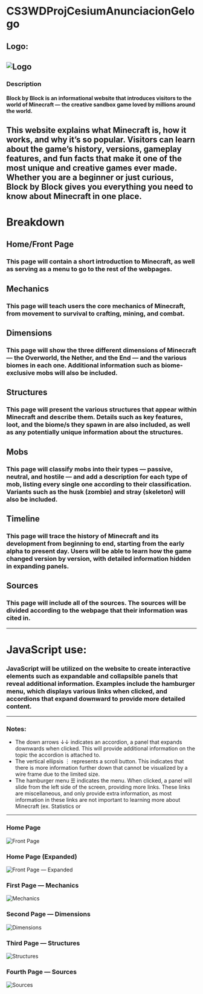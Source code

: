 # CS3WDProjCesiumAnunciacionGelogo
## Logo:
![Logo](https://pngimg.com/d/minecraft_PNG42.png)
---
### Description
#### Block by Block is an informational website that introduces visitors to the world of Minecraft — the creative sandbox game loved by millions around the world.
This website explains what Minecraft is, how it works, and why it’s so popular. Visitors can learn about the game’s history, versions, gameplay features, and fun facts that make it one of the most unique and creative games ever made.
Whether you are a beginner or just curious, Block by Block gives you everything you need to know about Minecraft in one place.
---
# Breakdown
## Home/Front Page
### This page will contain a short introduction to Minecraft, as well as serving as a menu to go to the rest of the webpages.
## Mechanics
### This page will teach users the core mechanics of Minecraft, from movement to survival to crafting, mining, and combat. 
## Dimensions
### This page will show the three different dimensions of Minecraft — the Overworld, the Nether, and the End — and the various biomes in each one. Additional information such as biome-exclusive mobs will also be included.
## Structures
### This page will present the various structures that appear within Minecraft and describe them. Details such as key features, loot, and the biome/s they spawn in are also included, as well as any potentially unique information about the structures.
## Mobs
### This page will classify mobs into their types — passive, neutral, and hostile — and add a description for each type of mob, listing every single one according to their classification. Variants such as the husk (zombie) and stray (skeleton) will also be included.
## Timeline
### This page will trace the history of Minecraft and its development from beginning to end, starting from the early alpha to present day. Users will be able to learn how the game changed version by version, with detailed information hidden in expanding panels.
## Sources
### This page will include all of the sources. The sources will be divided according to the webpage that their information was cited in.
---
# JavaScript use:
### JavaScript will be utilized on the website to create interactive elements such as expandable and collapsible panels that reveal additional information. Examples include the hamburger menu, which displays various links when clicked, and accordions that expand downward to provide more detailed content.
---
### Notes:
* The down arrows ↓↓ indicates an accordion, a panel that expands downwards when clicked. This will provide additional information on the topic the accordion is attached to.
* The vertical ellipsis ⋮ represents a scroll button. This indicates that there is more information further down that cannot be visualized by a wire frame due to the limited size.
* The hamburger menu ☰ indicates the menu. When clicked, a panel will slide from the left side of the screen, providing more links. These links are miscellaneous, and only provide extra information, as most information in these links are not important to learning more about Minecraft (ex. Statistics or 
---
### Home Page
![Front Page](assets/frontpage.png)
### Home Page (Expanded)
![Front Page — Expanded](assets/frontpage-expanded.png)
### First Page — Mechanics
![Mechanics](assets/mechanics.png)
### Second Page — Dimensions
![Dimensions](assets/dimensions.png)
### Third Page — Structures
![Structures](assets/structures.png)
### Fourth Page — Sources
![Sources](assets/sources.png)